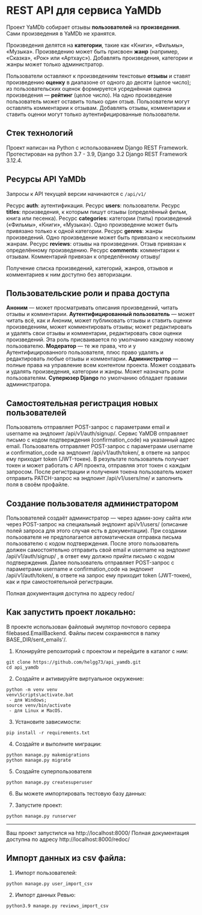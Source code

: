 # REST API для сервиса YaMDb

Проект YaMDb собирает отзывы __пользователей__ на __произведения__. Сами произведения в YaMDb не хранятся.

Произведения делятся на __категории__, такие как «Книги», «Фильмы», «Музыка». Произведению может быть присвоен __жанр__ (например, «Сказка», «Рок» или «Артхаус»). Добавлять произведения, категории и жанры может только администратор.

Пользователи оставляют к произведениям текстовые __отзывы__ и ставят произведению __оценку__ в диапазоне от одного до десяти (целое число); из пользовательских оценок формируется усреднённая оценка произведения — __рейтинг__ (целое число). На одно произведение пользователь может оставить только один отзыв. Пользователи могут оставлять комментарии к отзывам. Добавлять отзывы, комментарии и ставить оценки могут только аутентифицированные пользователи.

## Стек технологий

Проект написан на Python с использованием Django REST Framework. Протестирован на python 3.7 - 3.9, Django 3.2
Django REST Framework 3.12.4.

## Ресурсы API YaMDb

Запросы к API текущей версии начинаются с `/api/v1/`

Ресурс __auth__: аутентификация.
Ресурс __users__: пользователи.
Ресурс __titles__: произведения, к которым пишут отзывы (определённый фильм, книга или песенка).
Ресурс __categories__: категории (типы) произведений («Фильмы», «Книги», «Музыка»). Одно произведение может быть привязано только к одной категории.
Ресурс __genres__: жанры произведений. Одно произведение может быть привязано к нескольким жанрам.
Ресурс __reviews__: отзывы на произведения. Отзыв привязан к определённому произведению.
Ресурс __comments__: комментарии к отзывам. Комментарий привязан к определённому отзыву/

Получение списка произведений, категорий, жанров, отзывов и комментариев к ним доступно без авторизации.

## Пользовательские роли и права доступа

__Аноним__ — может просматривать описания произведений, читать отзывы и комментарии.
__Аутентифицированный пользователь__  — может читать всё, как и Аноним, может публиковать отзывы и ставить оценки произведениям, может комментировать отзывы; может редактировать и удалять свои отзывы и комментарии, редактировать свои оценки произведений. Эта роль присваивается по умолчанию каждому новому пользователю.
__Модератор__ — те же права, что и у Аутентифицированного пользователя, плюс право удалять и редактировать любые отзывы и комментарии.
__Администратор__  — полные права на управление всем контентом проекта. Может создавать и удалять произведения, категории и жанры. Может назначать роли пользователям.
__Суперюзер Django__ по умолчанию обладает правами администратора.

## Самостоятельная регистрация новых пользователей

Пользователь отправляет POST-запрос с параметрами email и username на эндпоинт /api/v1/auth/signup/.
Сервис YaMDB отправляет письмо с кодом подтверждения (confirmation_code) на указанный адрес email.
Пользователь отправляет POST-запрос с параметрами username и confirmation_code на эндпоинт /api/v1/auth/token/, в ответе на запрос ему приходит token (JWT-токен).
В результате пользователь получает токен и может работать с API проекта, отправляя этот токен с каждым запросом. 
После регистрации и получения токена пользователь может отправить PATCH-запрос на эндпоинт /api/v1/users/me/ и заполнить поля в своём профайле.

## Создание пользователя администратором

Пользователей создаёт администратор — через админ-зону сайта или через POST-запрос на специальный эндпоинт api/v1/users/ (описание полей запроса для этого случая есть в документации). При создании пользователя не предполагается автоматическая отправка письма пользователю с кодом подтверждения. 
После этого пользователь должен самостоятельно отправить свой email и username на эндпоинт /api/v1/auth/signup/ , в ответ ему должно прийти письмо с кодом подтверждения.
Далее пользователь отправляет POST-запрос с параметрами username и confirmation_code на эндпоинт /api/v1/auth/token/, в ответе на запрос ему приходит token (JWT-токен), как и при самостоятельной регистрации.

Полная документация доступна по адресу redoc/

## Как запустить проект локально:

В проекте использован файловый эмулятор почтового сервера filebased.EmailBackend. Файлы писем сохраняются в папку BASE_DIR/sent_emails'/.

1) Клонируйте репозиторий с проектом и перейдите в каталог с ним:
```
git clone https://github.com/helgg73/api_yamdb.git
cd api_yamdb
```
2) Создайте и активируйте виртуальное окружение:
```
python -m venv venv
venv\Scripts\activate.bat
 - для Windows;
source venv/bin/activate
 - для Linux и MacOS.
```
3) Установите зависимости:
```
pip install -r requirements.txt
```

4) Создайте и выполните миграции:
```
python manage.py makemigrations
python manage.py migrate
```

5) Создайте суперпользователя
```
python manage.py createsuperuser
```
6) Вы можете импортировать тестовую базу данных:

7) Запустите проект:
```
python manage.py runserver
```
__________________________________
Ваш проект запустился на http://localhost:8000/
Полная документация доступна по адресу http://localhost:8000/redoc/


## Импорт данных из csv файла:
1) Импорт пользователей:
```
python manage.py user_import_csv
```
2) Импорт данных Ревью:
```
python3.9 manage.py reviews_import_csv
```
